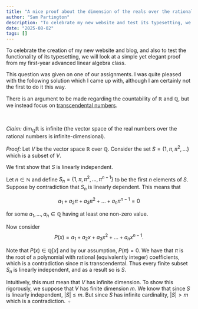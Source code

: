```yaml
---
title: "A nice proof about the dimension of the reals over the rationals"
author: "Sam Partington"
description: "To celebrate my new website and test its typesetting, we'll look at a simple yet elegant proof from my first-year linear algebra class."
date: "2025-08-02"
tags: []
---
```


To celebrate the creation of my new website and blog, and also to test the functionality of its typesetting, we will look at a simple yet elegant proof from my first-year advanced linear algebra class.

This question was given on one of our assignments. I was quite pleased with the following solution which I came up with, although I am certainly not the first to do it this way.

There is an argument to be made regarding the countability of $\mathbb{R}$ and $\mathbb{Q}$, but we instead focus on [transcendental numbers](https://en.wikipedia.org/wiki/Transcendental_number).

<br>

$\textit{Claim:}$ $\dim_{\mathbb{Q}} \mathbb{R}$ is infinite (the vector space of the real numbers over the rational numbers is infinite-dimensional).

$\textit{Proof:}$
Let $V$ be the vector space $\mathbb{R}$ over $\mathbb{Q}$. 
Consider the set $S = \{1, \pi, \pi^2, ... \}$ which is a subset of $V$.

We first show that $S$ is linearly independent.

Let $n \in \mathbb{N}$ and define $S_n = \{1, \pi, \pi^2, ..., \pi^{n-1}\}$ to be the first $n$ elements of $S$.
Suppose by contradiction that $S_n$ is linearly dependent. This means that 

$$ 
a_1 + a_2\pi + a_3\pi^2 + ... + a_n \pi^{n-1} = 0 
$$

for some $a_1, ..., a_n \in \mathbb{Q}$ having at least one non-zero value.

Now consider 
$$ 
P(x) = a_1 + a_2x + a_3x^2 + ... + a_n x^{n-1}. 
$$

Note that $P(x) \in \mathbb{Q}[x]$ and by our assumption, $P(\pi) = 0$.
We have that $\pi$ is the root of a polynomial with rational (equivalently integer) coefficients, which is a contradiction since $\pi$ is transcendental.
Thus every finite subset $S_n$ is linearly independent, and as a result so is $S$.

Intuitively, this must mean that $V$ has infinite dimension.
To show this rigorously, we suppose that $V$ has finite dimension $m$. 
We know that since $S$ is linearly independent, $|S| \leq m$.
But since $S$ has infinite cardinality, $|S| > m$ which is a contradiction.
$\ \square$